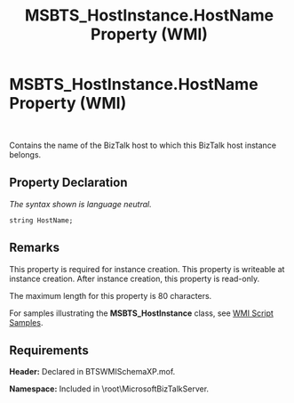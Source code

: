 ﻿---
title: MSBTS_HostInstance.HostName Property (WMI)
TOCTitle: MSBTS_HostInstance.HostName Property (WMI)
ms:assetid: 95fb1572-7ff1-4568-87ca-f368fdc6dad1
ms:mtpsurl: https://msdn.microsoft.com/en-us/library/Aa577437(v=BTS.80)
ms:contentKeyID: 51529839
ms.date: 08/30/2017
mtps_version: v=BTS.80
---

# MSBTS\_HostInstance.HostName Property (WMI)

 

Contains the name of the BizTalk host to which this BizTalk host instance belongs.

## Property Declaration

*The syntax shown is language neutral.*

``` 
string HostName;  
```

## Remarks

This property is required for instance creation. This property is writeable at instance creation. After instance creation, this property is read-only.

The maximum length for this property is 80 characters.

For samples illustrating the **MSBTS\_HostInstance** class, see [WMI Script Samples](wmi-script-samples.md).

## Requirements

**Header:** Declared in BTSWMISchemaXP.mof.

**Namespace:** Included in \\root\\MicrosoftBizTalkServer.

